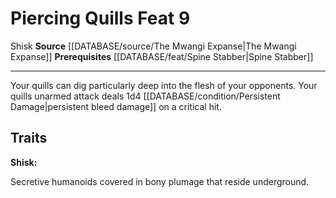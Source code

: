 ﻿---
feat: Piercing Quills
id: '2839'
level: '9'
name: Piercing Quills
prerequisite: '[[DATABASE/feat/Spine Stabber|Spine Stabber]]'
rarity: Common
source: '[[DATABASE/source/The Mwangi Expanse|The Mwangi Expanse]]'
trait:
- '[[DATABASE/trait/Shisk|Shisk]]'
type: Feat

---
# Piercing Quills <span class="item-type">Feat 9</span>

<span class="item-trait">Shisk</span>
**Source** [[DATABASE/source/The Mwangi Expanse|The Mwangi Expanse]] 
**Prerequisites** [[DATABASE/feat/Spine Stabber|Spine Stabber]]

---
Your quills can dig particularly deep into the flesh of your opponents. Your quills unarmed attack deals 1d4 [[DATABASE/condition/Persistent Damage|persistent bleed damage]] on a critical hit.

## Traits

**Shisk:**

Secretive humanoids covered in bony plumage that reside underground.